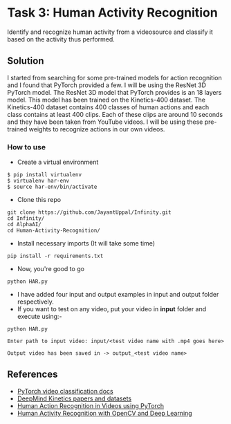 # Task 3: Human Activity Recognition

Identify and recognize human activity from a videosource and classify it based on the activity thus performed.

## Solution

I started from searching for some pre-trained models for action recognition and I found that PyTorch provided a few. I will be using the ResNet 3D PyTorch
model. The ResNet 3D model that PyTorch provides is an 18 layers model. This model has been trained on the Kinetics-400 dataset.
The Kinetics-400 dataset contains 400 classes of human actions and each class contains at least 400 clips. Each of these clips are around 10 seconds and
they have been taken from YouTube videos. I will be using these pre-trained weights to recognize actions in our own videos.

### How to use

- Create a virtual environment
```
$ pip install virtualenv
$ virtualenv har-env
$ source har-env/bin/activate
```
- Clone this repo
```
git clone https://github.com/JayantUppal/Infinity.git
cd Infinity/
cd AlphaAI/
cd Human-Activity-Recognition/
```
- Install necessary imports (It will take some time)
```
pip install -r requirements.txt
```
- Now, you're good to go
```
python HAR.py
```
- I have added four input and output examples in input and output folder respectively.
- If you want to test on any video, put your video in **input** folder and execute using:-
```
python HAR.py

Enter path to input video: input/<test video name with .mp4 goes here>

Output video has been saved in -> output_<test video name>
```

## References
- [PyTorch video classification docs](https://github.com/pytorch/vision/blob/master/docs/source/models.rst#video-classification)
- [DeepMind Kinetics papers and datasets](https://deepmind.com/research/open-source/kinetics)
- [Human Action Recognition in Videos using PyTorch](https://debuggercafe.com/human-action-recognition-in-videos-using-pytorch/)
- [Human Activity Recognition with OpenCV and Deep Learning](https://www.pyimagesearch.com/2019/11/25/human-activity-recognition-with-opencv-and-deep-learning/)
